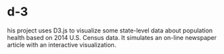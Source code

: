 # d-3
his project uses D3.js to visualize some state-level data about population health based on 2014 U.S. Census data. It simulates an on-line newspaper article with an interactive visualization.
